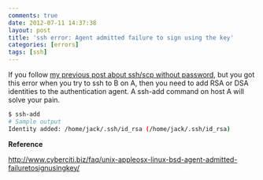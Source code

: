 ```yaml
---
comments: true
date: 2012-07-11 14:37:38
layout: post
title: 'ssh error: Agent admitted failure to sign using the key'
categories: [errors]
tags: [ssh]
---
```


If you follow [my previous post about ssh/scp without password][post], but you
got this error when you try to ssh to B on A, then you need to add RSA or DSA
identities to the authentication agent. A ssh-add command on host A will solve
your pain.

[post]: /2012/04/27/sshscp-without-password/

<!-- more -->

``` bash
$ ssh-add
# Sample output
Identity added: /home/jack/.ssh/id_rsa (/home/jack/.ssh/id_rsa)
```

**Reference**

<http://www.cyberciti.biz/faq/unix-appleosx-linux-bsd-agent-admitted-failuretosignusingkey/>
